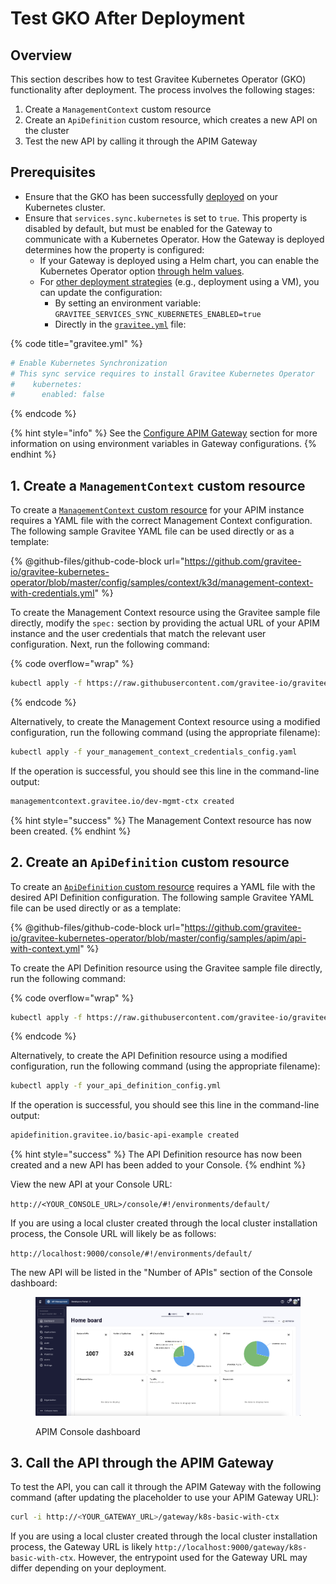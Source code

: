 # Test GKO After Deployment

## Overview

This section describes how to test Gravitee Kubernetes Operator (GKO) functionality after deployment. The process involves the following stages:

1. Create a `ManagementContext` custom resource
2. Create an `ApiDefinition` custom resource, which creates a new API on the cluster
3. Test the new API by calling it through the APIM Gateway

## Prerequisites

* Ensure that the GKO has been successfully [deployed](../../getting-started/install-guides/install-on-kubernetes/install-gravitee-kubernetes-operator.md) on your Kubernetes cluster.
* Ensure that `services.sync.kubernetes` is set to `true`. This property is disabled by default, but must be enabled for the Gateway to communicate with a Kubernetes Operator. How the Gateway is deployed determines how the property is configured:
  * If your Gateway is deployed using a Helm chart, you can enable the Kubernetes Operator option [through helm values](../../getting-started/install-guides/install-on-kubernetes/configure-helm-chart.md#gravitee-gateway).
  * For [other deployment strategies](../../getting-started/install-and-upgrade/install-guides/) (e.g., deployment using a VM), you can update the configuration:
    * &#x20;By setting an environment variable: `GRAVITEE_SERVICES_SYNC_KUBERNETES_ENABLED=true`
    * Directly in the [`gravitee.yml`](https://github.com/gravitee-io/gravitee-api-management/blob/master/gravitee-apim-gateway/gravitee-apim-gateway-standalone/gravitee-apim-gateway-standalone-distribution/src/main/resources/config/gravitee.yml#L264) file:

{% code title="gravitee.yml" %}
```yaml
# Enable Kubernetes Synchronization
# This sync service requires to install Gravitee Kubernetes Operator
#    kubernetes:
#      enabled: false
```
{% endcode %}

{% hint style="info" %}
See the [Configure APIM Gateway](../../getting-started/configuration/components/the-gravitee-api-gateway.md) section for more information on using environment variables in Gateway configurations.
{% endhint %}

## 1. Create a `ManagementContext` custom resource

To create a [`ManagementContext` custom resource](custom-resource-definitions/managementcontext-resource.md) for your APIM instance requires a YAML file with the correct Management Context configuration. The following sample Gravitee YAML file can be used directly or as a template:

{% @github-files/github-code-block url="https://github.com/gravitee-io/gravitee-kubernetes-operator/blob/master/config/samples/context/k3d/management-context-with-credentials.yml" %}

To create the Management Context resource using the Gravitee sample file directly, modify the `spec:` section by providing the actual URL of your APIM instance and the user credentials that match the relevant user configuration. Next, run the following command:

{% code overflow="wrap" %}
```sh
kubectl apply -f https://raw.githubusercontent.com/gravitee-io/gravitee-kubernetes-operator/master/config/samples/context/k3d/management-context-with-credentials.yml
```
{% endcode %}

Alternatively, to create the Management Context resource using a modified configuration, run the following command (using the appropriate filename):

```sh
kubectl apply -f your_management_context_credentials_config.yaml
```

If the operation is successful, you should see this line in the command-line output:

```sh
managementcontext.gravitee.io/dev-mgmt-ctx created
```

{% hint style="success" %}
The Management Context resource has now been created.
{% endhint %}

## 2. Create an `ApiDefinition` custom resource

To create an [`ApiDefinition` custom resource](custom-resource-definitions/apidefinition-crd.md) requires a YAML file with the desired API Definition configuration. The following sample Gravitee YAML file can be used directly or as a template:

{% @github-files/github-code-block url="https://github.com/gravitee-io/gravitee-kubernetes-operator/blob/master/config/samples/apim/api-with-context.yml" %}

To create the API Definition resource using the Gravitee sample file directly, run the following command:

{% code overflow="wrap" %}
```sh
kubectl apply -f https://raw.githubusercontent.com/gravitee-io/gravitee-kubernetes-operator/master/config/samples/apim/api-with-context.yml
```
{% endcode %}

Alternatively, to create the API Definition resource using a modified configuration, run the following command (using the appropriate filename):

```sh
kubectl apply -f your_api_definition_config.yml
```

If the operation is successful, you should see this line in the command-line output:

```sh
apidefinition.gravitee.io/basic-api-example created
```

{% hint style="success" %}
The API Definition resource has now been created and a new API has been added to your Console.
{% endhint %}

View the new API at your Console URL:

`http://<YOUR_CONSOLE_URL>/console/#!/environments/default/`

If you are using a local cluster created through the local cluster installation process, the Console URL will likely be as follows:

`http://localhost:9000/console/#!/environments/default/`

The new API will be listed in the "Number of APIs" section of the Console dashboard:

<figure><img src="../../.gitbook/assets/Screenshot 2023-07-06 at 9.19.26 PM.png" alt=""><figcaption><p>APIM Console dashboard</p></figcaption></figure>

## 3. Call the API through the APIM Gateway

To test the API, you can call it through the APIM Gateway with the following command (after updating the placeholder to use your APIM Gateway URL):

```sh
curl -i http://<YOUR_GATEWAY_URL>/gateway/k8s-basic-with-ctx
```

If you are using a local cluster created through the local cluster installation process, the Gateway URL is likely `http://localhost:9000/gateway/k8s-basic-with-ctx`. However, the entrypoint used for the Gateway URL may differ depending on your deployment.&#x20;

